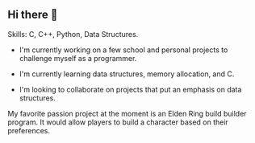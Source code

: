 ## Hi there 👋

Skills: C, C++, Python, Data Structures.

- I'm currently working on a few school and personal projects to challenge myself as a programmer.

- I'm currently learning data structures, memory allocation, and C.

- I'm looking to collaborate on projects that put an emphasis on data structures.

My favorite passion project at the moment is an Elden Ring build builder program. It would allow players to build a character based on their preferences.


